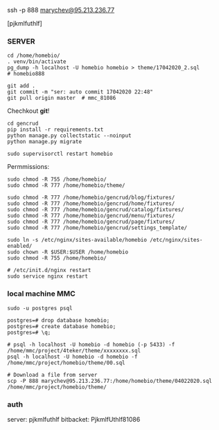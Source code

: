 ssh -p 888 marychev@95.213.236.77

[pjkmlfuthlf]

### SERVER

    cd /home/homebio/
    . venv/bin/activate
    pg_dump -h localhost -U homebio homebio > theme/17042020_2.sql  
    # homebio888
    
    git add .
    git commit -m "ser: auto commit 17042020 22:48"
    git pull origin master  # mmc_81086

Chechkout **git**! 

    
    cd gencrud
    pip install -r requirements.txt
    python manage.py collectstatic --noinput
    python manage.py migrate
    
    sudo supervisorctl restart homebio

Permmissions:

    sudo chmod -R 755 /home/homebio/
    sudo chmod -R 777 /home/homebio/theme/
    
    sudo chmod -R 777 /home/homebio/gencrud/blog/fixtures/
    sudo chmod -R 777 /home/homebio/gencrud/home/fixtures/
    sudo chmod -R 777 /home/homebio/gencrud/catalog/fixtures/
    sudo chmod -R 777 /home/homebio/gencrud/menu/fixtures/
    sudo chmod -R 777 /home/homebio/gencrud/page/fixtures/
    sudo chmod -R 777 /home/homebio/gencrud/settings_template/


```
sudo ln -s /etc/nginx/sites-available/homebio /etc/nginx/sites-enabled/
sudo chown -R $USER:$USER /home/homebio
sudo chmod -R 755 /home/homebio/

# /etc/init.d/nginx restart
sudo service nginx restart
```


### local machine MMC
```
sudo -u postgres psql

postgres=# drop database homebio;
postgres=# create database homebio;
postgres=# \q;

# psql -h localhost -U homebio -d homebio (-p 5433) -f /home/mmc/project/4teker/theme/xxxxxxxx.sql   
psql -h localhost -U homebio -d homebio -f /home/mmc/project/homebio/theme/00.sql

# Download a file from server  
scp -P 888 marychev@95.213.236.77:/home/homebio/theme/04022020.sql /home/mmc/project/homebio/theme/
```



### auth
server: pjkmlfuthlf
bitbacket: PjkmlfUthlf81086

